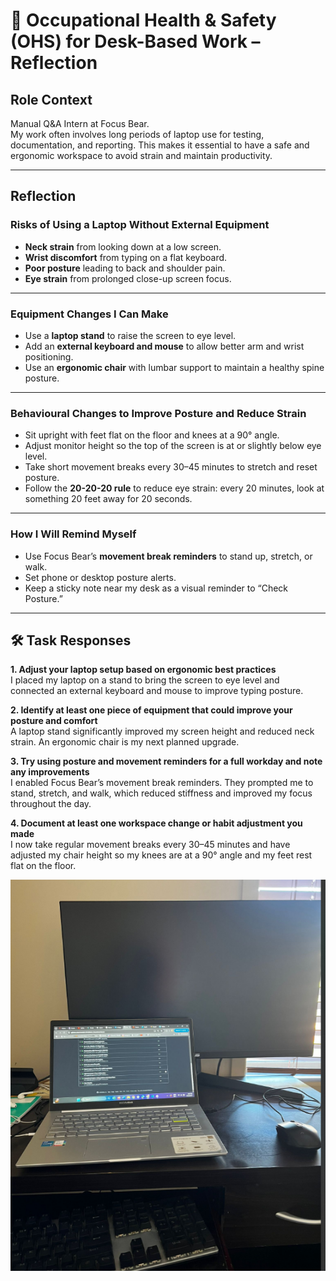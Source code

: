 # 🏢 Occupational Health & Safety (OHS) for Desk-Based Work – Reflection

## Role Context

Manual Q&A Intern at Focus Bear.  
My work often involves long periods of laptop use for testing, documentation, and reporting. This makes it essential to have a safe and ergonomic workspace to avoid strain and maintain productivity.

---

## Reflection

### Risks of Using a Laptop Without External Equipment

- **Neck strain** from looking down at a low screen.
- **Wrist discomfort** from typing on a flat keyboard.
- **Poor posture** leading to back and shoulder pain.
- **Eye strain** from prolonged close-up screen focus.

---

### Equipment Changes I Can Make

- Use a **laptop stand** to raise the screen to eye level.
- Add an **external keyboard and mouse** to allow better arm and wrist positioning.
- Use an **ergonomic chair** with lumbar support to maintain a healthy spine posture.

---

### Behavioural Changes to Improve Posture and Reduce Strain

- Sit upright with feet flat on the floor and knees at a 90° angle.
- Adjust monitor height so the top of the screen is at or slightly below eye level.
- Take short movement breaks every 30–45 minutes to stretch and reset posture.
- Follow the **20-20-20 rule** to reduce eye strain: every 20 minutes, look at something 20 feet away for 20 seconds.

---

### How I Will Remind Myself

- Use Focus Bear’s **movement break reminders** to stand up, stretch, or walk.
- Set phone or desktop posture alerts.
- Keep a sticky note near my desk as a visual reminder to “Check Posture.”

---

## 🛠️ Task Responses

**1. Adjust your laptop setup based on ergonomic best practices**  
I placed my laptop on a stand to bring the screen to eye level and connected an external keyboard and mouse to improve typing posture.

**2. Identify at least one piece of equipment that could improve your posture and comfort**  
A laptop stand significantly improved my screen height and reduced neck strain. An ergonomic chair is my next planned upgrade.

**3. Try using posture and movement reminders for a full workday and note any improvements**  
I enabled Focus Bear’s movement break reminders. They prompted me to stand, stretch, and walk, which reduced stiffness and improved my focus throughout the day.

**4. Document at least one workspace change or habit adjustment you made**  
I now take regular movement breaks every 30–45 minutes and have adjusted my chair height so my knees are at a 90° angle and my feet rest flat on the floor.

![alt text](image-1.png)
